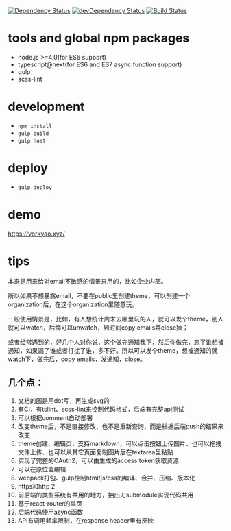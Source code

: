 [![Dependency Status](https://david-dm.org/plantain-00/SubsNoti-frontends.svg)](https://david-dm.org/plantain-00/SubsNoti-frontends)
[![devDependency Status](https://david-dm.org/plantain-00/SubsNoti-frontends/dev-status.svg)](https://david-dm.org/plantain-00/SubsNoti-frontends#info=devDependencies)
[![Build Status](https://travis-ci.org/plantain-00/SubsNoti-frontends.svg?branch=master)](https://travis-ci.org/plantain-00/SubsNoti-frontends)

# tools and global npm packages

+ node.js >=4.0(for ES6 support)
+ typescript@next(for ES6 and ES7 async function support)
+ gulp
+ scss-lint

# development

+ `npm install`
+ `gulp build`
+ `gulp host`

# deploy

+ `gulp deploy`

# demo

https://yorkyao.xyz/

# tips

本来是用来给对email不敏感的情景来用的，比如企业内部。

所以如果不想暴露email，不要在public里创建theme，可以创建一个organization后，在这个organization里随意玩。

一般使用情景是，比如，有人想统计周末去哪里玩的人，就可以发个theme，别人就可以watch，后悔可以unwatch，到时间copy emails并close掉；

或者经常遇到的，好几个人对你说，这个做完通知我下，然后你做完，忘了谁想被通知，如果漏了谁或者打扰了谁，多不好。所以可以发个theme，想被通知的就watch下，做完后，copy emails，发通知，close。

## 几个点：

1. 文档的图是用dot写，再生成svg的
2. 有CI，有tslint、scss-lint来控制代码格式，后端有完整api测试
3. 可以根据comment自动部署
4. 改变theme后，不是直接修改，也不是重新查询，而是根据后端push的结果来改变
5. theme创建、编辑页，支持markdown，可以点击按钮上传图片、也可以拖拽文件上传、也可以从其它页面复制图片后在textarea里粘贴
6. 实现了完整的OAuth2，可以由生成的access token获取资源
7. 可以在原位置编辑
8. webpack打包、gulp控制html/js/css的编译、合并、压缩、版本化
9. https和http 2
10. 前后端的类型系统有共用的地方，抽出刀submodule实现代码共用
11. 基于react-router的单页
12. 后端代码使用async函数
13. API有调用频率限制，在response header里有反映
